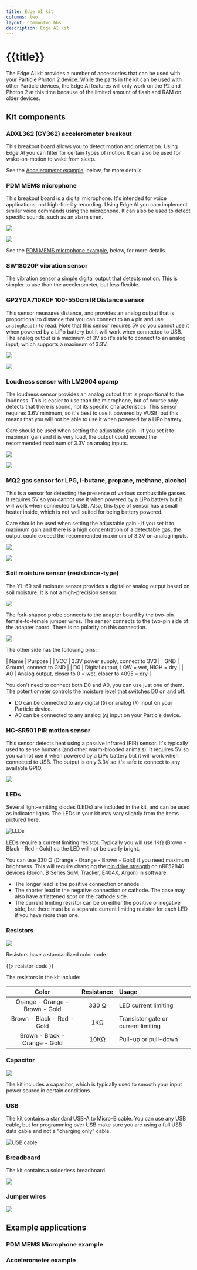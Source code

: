 ```yaml
---
title: Edge AI kit
columns: two
layout: commonTwo.hbs
description: Edge AI kit
---
```


# {{title}}

The Edge AI kit provides a number of accessories that can be used with your Particle Photon 2 device. While the parts in the kit can be used with other Particle devices, the Edge AI features will only work on the P2 and Photon 2 at this time because of the limited amount of flash and RAM on older devices.

## Kit components

### ADXL362 (GY362) accelerometer breakout

This breakout board allows you to detect motion and orientation. Using Edge AI you can filter for certain types of motion. It can also be used for wake-on-motion to wake from sleep. 

See the [Accelerometer example](#accelerometer-example), below, for more details.

### PDM MEMS microphone

This breakout board is a digital microphone. It's intended for voice applications, not high-fidelity recording. Using Edge AI you cam implement similar voice commands using the microphone. It can also be used to detect specific sounds, such as an alarm siren.

![](/assets/images/edge-kit/mic-1.jpeg)

![](/assets/images/edge-kit/mic-2.jpeg)

See the [PDM MEMS microphone example](#pdm-mems-microphone-example), below, for more details.

### SW18020P vibration sensor

The vibration sensor a simple digital output that detects motion. This is simpler to use than the accelerometer, but less flexible.


### GP2Y0A710K0F 100-550cm IR Distance sensor

This sensor measures distance, and provides an analog output that is proportional to distance that you can connect to an `A` pin and use `analogRead()` to read. Note that this sensor requires 5V so you cannot use it when powered by a LiPo battery but it will work when connected to USB. The analog output is a maximum of 3V so it's safe to connect to an analog input, which supports a maximum of 3.3V.

![](/assets/images/edge-kit/distance-1.jpeg)

![](/assets/images/edge-kit/distance-2.jpeg)


### Loudness sensor with LM2904 opamp

The loudness sensor provides an analog output that is proportional to the loudness. This is easier to use than the microphone, but of course only detects that there is sound, not its specific characteristics. This sensor requires 3.6V minimum, so it's best to use it powered by VUSB, but this means that you will not be able to use it when powered by a LiPo battery.

Care should be used when setting the adjustable gain - if you set it to maximum gain and it is very loud, the output could exceed the recommended maximum of 3.3V on analog inputs.

![](/assets/images/edge-kit/loudness-1.jpeg)

![](/assets/images/edge-kit/loudness-2.jpeg)

### MQ2 gas sensor for LPG, i-butane, propane, methane, alcohol

This is a sensor for detecting the presence of various combustible gasses. It requires 5V so you cannot use it when powered by a LiPo battery but it will work when connected to USB. Also, this type of sensor has a small heater inside, which is not well suited for being battery powered.

Care should be used when setting the adjustable gain - if you set it to maximum gain and there is a high concentration of a detectable gas, the output could exceed the recommended maximum of 3.3V on analog inputs.

![](/assets/images/edge-kit/mq2-1.jpeg)

![](/assets/images/edge-kit/mq2-2.jpeg)

### Soil moisture sensor (resistance-type)

The YL-69 soil moisture sensor provides a digital or analog output based on soil moisture. It is not a high-precision sensor.

![](/assets/images/edge-kit/soil-1.jpeg)

The fork-shaped probe connects to the adapter board by the two-pin female-to-female jumper wires. The sensor connects to the two-pin side of the adapter board. There is no polarity on this connection.

![](/assets/images/edge-kit/soil-2.jpeg)

The other side has the following pins:

| Name | Purpose |
| VCC | 3.3V power supply, connect to 3V3 |
| GND | Ground, connect to GND |
| D0 | Digital output, LOW = wet, HIGH = dry |
| A0 | Analog output, closer to 0 = wet, closer to 4095 = dry |

You don't need to connect both D0 and A0, you can use just one of them. The potentiometer controls the moisture level that switches D0 on and off.

- D0 can be connected to any digital (`D`) or analog (`A`) input on your Particle device.
- A0 can be connected to any analog (`A`) input  on your Particle device.

### HC-SR501 PIR motion sensor

This sensor detects heat using a passive infrared (PIR) sensor. It's typically used to sense humans (and other warm-blooded animals). It requires 5V so you cannot use it when powered by a LiPo battery but it will work when connected to USB. The output is only 3.3V so it's safe to connect to any available GPIO.

![](/assets/images/edge-kit/pir-1.jpeg)

### LEDs

Several light-emitting diodes (LEDs) are included in the kit, and can be used as indicator lights. The LEDs in your kit may vary slightly from the items pictured here.

![LEDs](/assets/images/edge-kit/leds.jpeg)

LEDs require a current limiting resistor. Typically you will use 1K&ohm; (Brown - Black - Red - Gold) so the LED will not be overly bright.

You can use  330 &ohm; (Orange - Orange - Brown - Gold) if you need maximum brightness. This will require changing the [pin drive strength](/reference/device-os/api/input-output/pinsetdrivestrength/) on nRF52840 devices (Boron, B Series SoM, Tracker, E404X, Argon) in software.

- The longer lead is the positive connection or anode
- The shorter lead in the negative connection or cathode. The case may also have a flattened spot on the cathode side.
- The current limiting resistor can be on either the positive or negative side, but there must be a separate current limiting resistor for each LED if you have more than one.

### Resistors

![](/assets/images/edge-kit/resistors-2.jpeg)

Resistors have a standardized color code.

{{> resistor-code }}

The resistors in the kit include:

| Color | Resistance | Usage |
| :---: | :---: | :--- |
| Orange - Orange - Brown - Gold | 330 &ohm; | LED current limiting |
| Brown - Black - Red - Gold | 1K&ohm; | Transistor gate or current limiting |
| Brown - Black - Orange - Gold | 10K&ohm; | Pull-up or pull-down |

### Capacitor

![](/assets/images/edge-kit/capacitor.jpeg)

The kit includes a capacitor, which is typically used to smooth your input power source in certain conditions.

### USB

The kit contains a standard USB-A to Micro-B cable. You can use any USB cable, but for programming over USB make sure you are using a full USB data cable and not a "charging only" cable.

![USB cable](/assets/images/edge-kit/usb.jpeg)

### Breadboard

The kit contains a solderless breadboard. 

![](/assets/images/edge-kit/breadboard.jpeg)


### Jumper wires

![](/assets/images/edge-kit/wires.jpeg)

## Example applications

### PDM MEMS Microphone example

### Accelerometer example

